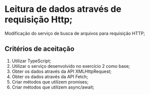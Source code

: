 # Leitura de dados através de requisição Http;

Modificação do serviço de busca de arquivos para requisição HTTP;

## Critérios de aceitação

1. Utilizar TypeScript;
2. Utilizar o serviço desenvolvido no exercício 2 como base;
3. Obter os dados através da API XMLHttpRequest;
4. Obter os dados através da API Fetch;
5. Criar métodos que utilizem promises;
6. Criar métodos que utilizem async/await;
